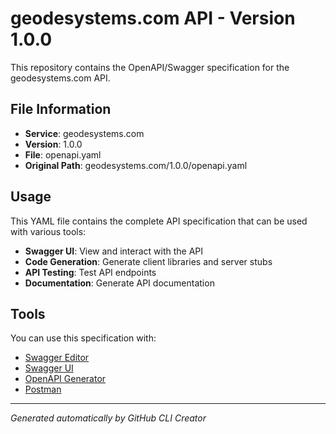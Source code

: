 # geodesystems.com API - Version 1.0.0

This repository contains the OpenAPI/Swagger specification for the geodesystems.com API.

## File Information

- **Service**: geodesystems.com
- **Version**: 1.0.0
- **File**: openapi.yaml
- **Original Path**: geodesystems.com/1.0.0/openapi.yaml

## Usage

This YAML file contains the complete API specification that can be used with various tools:

- **Swagger UI**: View and interact with the API
- **Code Generation**: Generate client libraries and server stubs
- **API Testing**: Test API endpoints
- **Documentation**: Generate API documentation

## Tools

You can use this specification with:

- [Swagger Editor](https://editor.swagger.io/)
- [Swagger UI](https://swagger.io/tools/swagger-ui/)
- [OpenAPI Generator](https://openapi-generator.tech/)
- [Postman](https://www.postman.com/)

---

*Generated automatically by GitHub CLI Creator*
